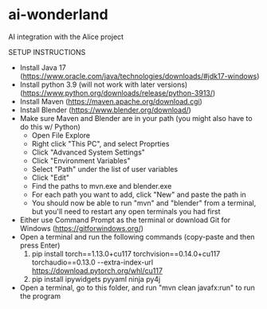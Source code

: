 # ai-wonderland
AI integration with the Alice project

SETUP INSTRUCTIONS

 - Install Java 17 (https://www.oracle.com/java/technologies/downloads/#jdk17-windows)
 - Install python 3.9 (will not work with later versions) (https://www.python.org/downloads/release/python-3913/)
 - Install Maven (https://maven.apache.org/download.cgi)
 - Install Blender (https://www.blender.org/download/)
 - Make sure Maven and Blender are in your path (you might also have to do this w/ Python)
   - Open File Explore
   - Right click "This PC", and select Proprties
   - Click "Advanced System Settings"
   - Click "Environment Variables"
   - Select "Path" under the list of user variables
   - Click "Edit"
   - Find the paths to mvn.exe and blender.exe
   - For each path you want to add, click "New" and paste the path in
   - You should now be able to run "mvn" and "blender" from a terminal, but you'll need to restart any open terminals you had first
 - Either use Command Prompt as the terminal or download Git for Windows (https://gitforwindows.org/)
 - Open a terminal and run the following commands (copy-paste and then press Enter)
   1. pip install torch==1.13.0+cu117 torchvision==0.14.0+cu117 torchaudio==0.13.0 --extra-index-url https://download.pytorch.org/whl/cu117
   2. pip install ipywidgets pyyaml ninja py4j
   <!--
   1. pip install torch==1.13.0+cu117 torchvision==0.14.0+cu117 torchaudio==0.13.0 --extra-index-url https://download.pytorch.org/whl/cu117
   2. pip install ipywidgets pyyaml ninja transformers
   3. Run the following commands to install pytorch3d
      - git clone https://github.com/facebookresearch/pytorch3d.git
      - cd pytorch3d
      - set DISTUTILS_USE_SDK=1
      - python setup.py install
   4. Run the following commands to install shap-e
      - git clone https://github.com/openai/shap-e
      - cd shap-e
      - pip install -e .
   --> 
 - Open a terminal, go to this folder, and run "mvn clean javafx:run" to run the program

<!--
NOTE: The PyTorch3D installation commands might need to be run in "x86 Native Tools Command Prompt for VS 2019", BUT try using the regular CLI first.
-->
